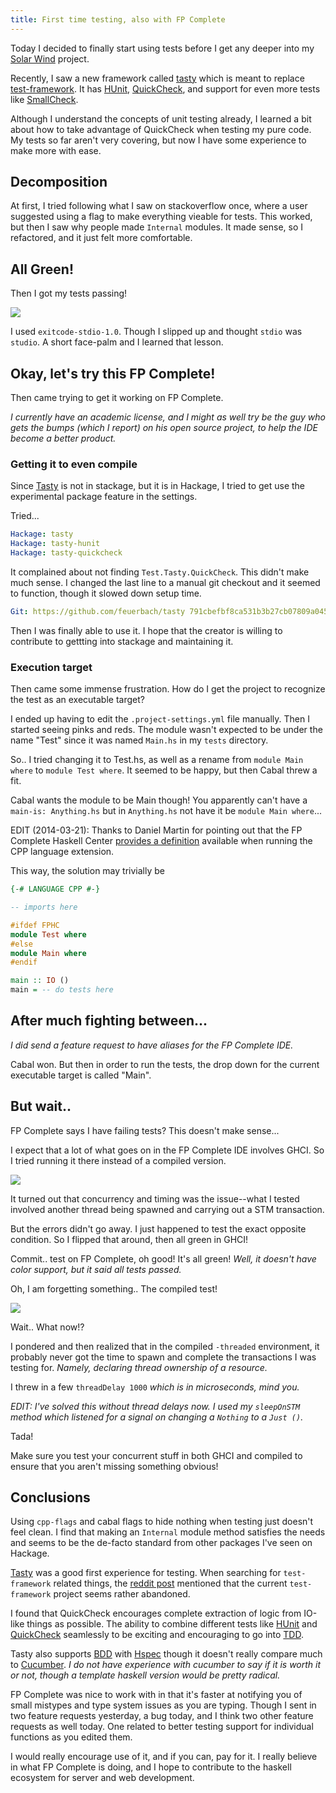 ```yaml
---
title: First time testing, also with FP Complete
---
```


Today I decided to finally start using tests before
I get any deeper into my [Solar Wind][] project.

Recently, I saw a new framework called [tasty][]
which is meant to replace [test-framework][].
It has [HUnit][], [QuickCheck][], and support for
even more tests like [SmallCheck][].

Although I understand the concepts of unit testing
already, I learned a bit about how to take advantage
of QuickCheck when testing my pure code.
My tests so far aren't very covering, but now I
have some experience to make more with ease.

## Decomposition

At first, I tried following what I saw on
stackoverflow once, where a user suggested
using a flag to make everything vieable for
tests.
This worked, but then I saw why people made
`Internal` modules. It made sense, so I
refactored, and it just felt more comfortable.

## All Green!

Then I got my tests passing!

![](/images/first-tests.png)

I used `exitcode-stdio-1.0`.
Though I slipped up and thought `stdio` was
`studio`. A short face-palm and I learned that
lesson.

## Okay, let's try this FP Complete!

Then came trying to get it working on FP Complete.

*I currently have an academic license, and I might
as well try be the guy who gets the bumps (which I
report) on his open source project, to help the
IDE become a better product.*

### Getting it to even compile

Since [Tasty][] is not in stackage,
but it is in Hackage, I tried to get use the
experimental package feature in the settings.

Tried...

```yaml
Hackage: tasty
Hackage: tasty-hunit
Hackage: tasty-quickcheck
```

It complained about not finding `Test.Tasty.QuickCheck`.
This didn't make much sense. I changed the last line
to a manual git checkout and it seemed to function,
though it slowed down setup time.

```yaml
Git: https://github.com/feuerbach/tasty 791cbefbf8ca531b3b27cb07809a04581d38e1c9 quickcheck
```

Then I was finally able to use it.
I hope that the creator is willing to contribute
to gettting into stackage and maintaining it.

### Execution target

Then came some immense frustration. How do I get
the project to recognize the test as an executable
target?

I ended up having to edit the `.project-settings.yml`
file manually.
Then I started seeing pinks and reds.
The module wasn't expected to be under the name "Test"
since it was named `Main.hs` in my `tests` directory.

So.. I tried changing it to Test.hs, as well as a rename
from `module Main where` to `module Test where`.
It seemed to be happy, but then Cabal threw a fit.

Cabal wants the module to be Main though!
You apparently can't have a `main-is: Anything.hs` but
in `Anything.hs` not have it be `module Main where`...

EDIT (2014-03-21): Thanks to Daniel Martin for pointing out that
the FP Complete Haskell Center [provides a definition][d] available
when running the CPP language extension.

This way, the solution may trivially be

```haskell
{-# LANGUAGE CPP #-}

-- imports here

#ifdef FPHC
module Test where
#else
module Main where
#endif

main :: IO ()
main = -- do tests here
```

## After much fighting between...

*I did send a feature request to have aliases
for the FP Complete IDE.*

Cabal won. But then in order to run the tests,
the drop down for the current executable target is
called "Main".

## But wait..

FP Complete says I have failing tests?
This doesn't make sense...

I expect that a lot of what goes on in the
FP Complete IDE involves GHCI. So I tried
running it there instead of a compiled version.


![](/images/ghci-test-fail.png)

It turned out that concurrency and timing
was the issue--what I tested involved
another thread being spawned and carrying
out a STM transaction.

But the errors didn't go away. I just happened
to test the exact opposite condition.
So I flipped that around, then all green in GHCI!

Commit.. test on FP Complete, oh good! It's
all green! *Well, it doesn't have color support,
but it said all tests passed.*

Oh, I am forgetting something.. The compiled test!

![](/images/compiled-test-fail.png)

Wait.. What now!?

I pondered and then realized that in the
compiled `-threaded` environment, it probably
never got the time to spawn and complete the
transactions I was testing for. *Namely,
declaring thread ownership of a resource.*

I threw in a few `threadDelay 1000`
*which is in microseconds, mind you.*

*EDIT: I've solved this without thread delays now.
I used my `sleepOnSTM` method which listened for a
signal on changing a `Nothing` to a `Just ()`.*

Tada!

Make sure you test your concurrent stuff in both
GHCI and compiled to ensure that you aren't missing
something obvious!

## Conclusions

Using `cpp-flags` and cabal flags to hide nothing
when testing just doesn't feel clean. I find that
making an `Internal` module method satisfies the
needs and seems to be the de-facto standard from
other packages I've seen on Hackage.

[Tasty][] was a good first experience for testing.
When searching for `test-framework` related things,
the [reddit post][reddit] mentioned that the current
`test-framework` project seems rather abandoned.

I found that QuickCheck encourages complete
extraction of logic from IO-like things
as possible.
The ability to combine different tests
like [HUnit][] and [QuickCheck][] seamlessly
to be exciting and encouraging to go into [TDD][].

Tasty also supports [BDD][] with [Hspec][] though
it doesn't really compare much to [Cucumber][].
*I do not have experience with cucumber to say
if it is worth it or not, though a template
haskell version would be pretty radical.*

FP Complete was nice to work with
in that it's faster at notifying you of small mistypes
and type system issues as you are typing.
Though I sent in two feature requests yesterday, a bug
today, and I think two other feature requests as well today.
One related to better testing support for individual
functions as you edited them.

I would really encourage use of it, and if you can,
pay for it.
I really believe in what FP Complete is doing, and
I hope to contribute to the haskell ecosystem for
server and web development.






[tasty]: http://documentup.com/feuerbach/tasty
[solar wind]: /projects/solar-wind.html
[test-framework]: http://hackage.haskell.org/package/test-framework
[hunit]: http://hackage.haskell.org/package/HUnit
[quickcheck]: http://hackage.haskell.org/package/QuickCheck
[smallcheck]: http://hackage.haskell.org/package/smallcheck
[tdd]: http://en.wikipedia.org/wiki/Test-driven_development
[bdd]: http://en.wikipedia.org/wiki/Behavior-driven_development
[hspec]: http://hspec.github.io
[cucumber]: http://cukes.info
[reddit]: http://www.reddit.com/r/haskell/comments/1jr8lb/tasty_a_new_testing_framework_successor_to/
[d]: https://www.fpcomplete.com/school/using-fphc/fp-haskell-center-tricks-and-tips/Conditional-FPHC